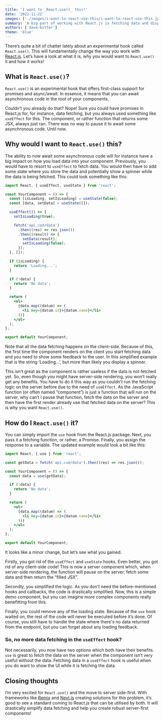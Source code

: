 ```yaml
---
title: 'I want to _React.use()_ this!'
date: '2022-11-22'
images: ['./images/i-want-to-react-use-this/i-want-to-react-use-this.jpg']
summary: 'A big part of working with React.js is fetching data and displaying the results. Let’s see how the new React.use() hook can can help you!'
authors: ['dave-bitter']
theme: 'blue'
---
```


There’s quite a bit of chatter lately about an experimental hook called `React.use()`. This will fundamentally change the way you work with [React.js](https://reactjs.org/). Let’s have a look at what it is, why you would want to `React.use()` it and how it works!

## What is `React.use()`?

`React.use()` is an experimental hook that offers first-class support for promises and async/await. In essence, it means that you can await asynchronous code in the root of your components.

Couldn’t you already do that? Nope! Sure you could have promises in React.js for, for instance, data fetching, but you always used something like `useEffect` for this. The component, or rather function that returns some JSX, always just ran. There was no way to pause it to await some asynchronous code. Until now.

## Why would I want to `React.use()` this?

The ability to now await some asynchronous code will for instance have a big impact on how you load data into your component. Previously, you would have to resort to `useEffect` to fetch data. You would then have to add some state where you store the data and potentially show a spinner while the data is being fetched. This could look something like this:

```jsx
import React, { useEffect, useState } from 'react';

const YourComponent = () => {
  const [isLoading, setIsLoading] = useState(false);
  const [data, setData] = useState([]);

  useEffect(() => {
    setIsLoading(true);

    fetch('api.com/data')
      .then((res) => res.json())
      .then((result) => {
        setData(result);
        setIsLoading(false);
      });
  }, []);

  if (isLoading) {
    return 'Loading...';
  }

  if (!data) {
    return 'No data';
  }

  return (
    <ul>
      {data.map((datum) => (
        <li key={datum.id}>{datum.name}</li>
      ))}
    </ul>
  );
};

export default YourComponent;
```

Note that all the data fetching happens on the client-side. Because of this, the first time the component renders on the client you start fetching data and you need to show some feedback to the user. In this simplified example that is the string ‘Loading…’, but more than likely you display a spinner.

This isn’t great as the component is rather useless if the data is not fetched yet. So, even though you might have server-side rendering, you won’t really get any benefits. You have to do it this way as you couldn’t run the fetching logic on the server before due to the need of `useEffect`. As the JavaScript function (or often named “component”) is just a function that will run on the server, why can’t I pause that function, fetch the data on the server and then have the first render already use that fetched data on the server? This is why you want `React.use()`.

## How do I `React.use()` it?

You can simply import the `use` hook from the React.js package. Next, you pass it a fetching function, or rather, a Promise. Finally, you assign the response to a variable. The updated example would look a bit like this:

```jsx
import React, { use } from 'react';

const getData = fetch('api.com/data').then((res) => res.json());

const YourComponent = () => {
  const data = use(getData);

  if (!data) {
    return 'No data';
  }

  return (
    <ul>
      {data.map((datum) => (
        <li key={datum.id}>{datum.name}</li>
      ))}
    </ul>
  );
};

export default YourComponent;
```

It looks like a minor change, but let’s see what you gained.

Firstly, you got rid of the `useEffect` and `useState` hooks. Even better, you got rid of any client-side code! This is now a server component which, when server-side rendering, the function will pause on the server, fetch some data and then return the “filled JSX”.

Secondly, you simplified the logic. As you don’t need the before-mentioned hooks and callbacks, the code is drastically simplified. Now, this is a simple demo component, but you can imagine more complex components really benefitting from this.

Finally, you could remove any of the loading state. Because of the `use` hook waited on, the rest of the code will never be executed before it’s done. Of course, you still have to handle the state where there's no data returned from the endpoint, but you can forget about any loading feedback.

### So, no more data fetching in the `useEffect` hook?

Not necessarily, you now have two options which both have their benefits. `use` is great to fetch the data on the server when the component isn’t very useful without the data. Fetching data in a `useEffect` hook is useful when you do want to show the UI while it is fetching the data.

## Closing thoughts

I’m very excited for `React.use()` and the move to server side-first. With frameworks like [Remix](https://remix.run/) and [Next.js](https://nextjs.org/) creating solutions for this problem, it’s good to see a standard coming to React.js that can be utilised by both. It will drastically simplify data fetching and help you create robust server-first components!

